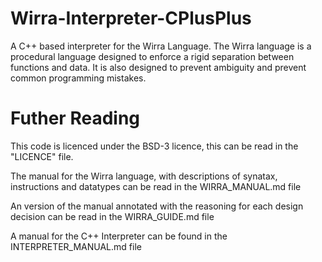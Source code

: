 # Wirra-Interpreter-CPlusPlus
A C++ based interpreter for the Wirra Language. The Wirra language is a procedural language designed to enforce a rigid separation between functions and data. It is also designed to prevent ambiguity and prevent common programming mistakes.

# Futher Reading
This code is licenced under the BSD-3 licence, this can be read in the "LICENCE" file.

The manual for the Wirra language, with descriptions of synatax, instructions and datatypes can be read in the WIRRA_MANUAL.md file

An version of the manual annotated with the reasoning for each design decision can be read in the WIRRA_GUIDE.md file

A manual for the C++ Interpreter can be found in the INTERPRETER_MANUAL.md file


